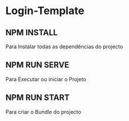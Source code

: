 # Login-Template

## NPM INSTALL
Para Instalar todas as dependências do projecto

## NPM RUN SERVE
Para Executar ou iniciar o Projeto

## NPM RUN START
Para criar o Bundle do projecto
